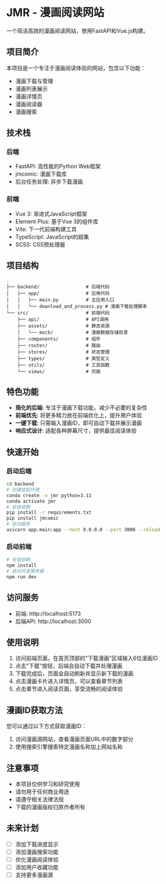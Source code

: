 # JMR - 漫画阅读网站

一个简洁高效的漫画阅读网站，使用FastAPI和Vue.js构建。

## 项目简介

本项目是一个专注于漫画阅读体验的网站，包含以下功能：

- 漫画下载与管理
- 漫画列表展示
- 漫画详情页
- 漫画阅读器
- 漫画搜索

## 技术栈

### 后端

- FastAPI: 高性能的Python Web框架
- jmcomic: 漫画下载库
- 后台任务处理: 异步下载漫画

### 前端

- Vue 3: 渐进式JavaScript框架
- Element Plus: 基于Vue 3的组件库
- Vite: 下一代前端构建工具
- TypeScript: JavaScript的超集
- SCSS: CSS预处理器

## 项目结构

```
.
├── backend/                 # 后端代码
│   ├── app/                 # 应用代码
│   │   ├── main.py          # 主应用入口
│   │   └── download_and_process.py # 漫画下载处理脚本
└── src/                     # 前端代码
    ├── api/                 # API调用
    ├── assets/              # 静态资源
    │   └── mock/            # 漫画数据存储目录
    ├── components/          # 组件
    ├── router/              # 路由
    ├── stores/              # 状态管理
    ├── types/               # 类型定义
    ├── utils/               # 工具函数
    └── views/               # 页面
```

## 特色功能

- **简化的后端**: 专注于漫画下载功能，减少不必要的复杂性
- **前端优先**: 将更多精力放在前端优化上，提升用户体验
- **一键下载**: 只需输入漫画ID，即可自动下载并展示漫画
- **响应式设计**: 适配各种屏幕尺寸，提供最佳阅读体验

## 快速开始

### 启动后端

```bash
cd backend
# 创建虚拟环境
conda create -n jmr python=3.11
conda activate jmr
# 安装依赖
pip install -r requirements.txt
pip install jmcomic
# 启动服务
uvicorn app.main:app --host 0.0.0.0 --port 3000 --reload
```

### 启动前端

```bash
# 安装依赖
npm install
# 启动开发服务器
npm run dev
```

## 访问服务

- 前端: http://localhost:5173
- 后端API: http://localhost:3000

## 使用说明

1. 访问前端页面，在首页顶部的"下载漫画"区域输入6位漫画ID
2. 点击"下载"按钮，后端会自动下载并处理漫画
3. 下载完成后，页面会自动刷新并显示新下载的漫画
4. 点击漫画卡片进入详情页，可以查看章节列表
5. 点击章节进入阅读页面，享受流畅的阅读体验

## 漫画ID获取方法

您可以通过以下方式获取漫画ID：

1. 访问漫画源网站，查看漫画页面URL中的数字部分
2. 使用搜索引擎搜索特定漫画名称加上网站名称

## 注意事项

- 本项目仅供学习和研究使用
- 请勿用于任何商业用途
- 请遵守相关法律法规
- 下载的漫画版权归原作者所有

## 未来计划

- [ ] 添加下载进度显示
- [ ] 添加漫画搜索功能
- [ ] 优化漫画阅读体验
- [ ] 添加用户收藏功能
- [ ] 支持更多漫画源
